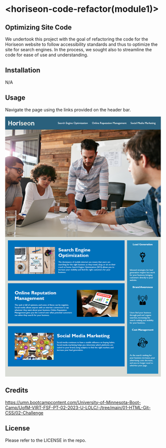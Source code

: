 # <horiseon-code-refactor(module1)>

## Optimizing Site Code

We undertook this project with the goal of refactoring the code for the Horiseon website to follow accessibility standards and thus to optimize the site for search engines. In the process, we sought also to streamline the code for ease of use and understanding. 

## Installation

N/A

## Usage

Navigate the page using the links provided on the header bar.

![Horiseon Web Page](assets/images/horiseonsite.png)

## Credits

https://umn.bootcampcontent.com/University-of-Minnesota-Boot-Camp/UofM-VIRT-FSF-PT-02-2023-U-LOLC/-/tree/main/01-HTML-Git-CSS/02-Challenge

## License

Please refer to the LICENSE in the repo.
